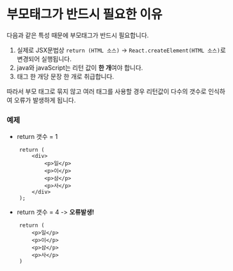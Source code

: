 # 부모태그가 반드시 필요한 이유
다음과 같은 특성 때문에 부모태그가 반드시 필요합니다.
1. 실제로 JSX문법상 `return (HTML 소스)` -> `React.createElement(HTML 소스)`로 변경되어 실행됩니다. <br>
2. java와 javaScript는 리턴 값이 <b>한 개</b>여야 합니다.<br>
3. 태그 한 개당 문장 한 개로 취급합니다.

따라서 부모 태그로 묶지 않고 여러 태그를 사용할 경우 리턴값이 다수의 갯수로 인식하여 오류가 발생하게 됩니다.

### 예제
* return 갯수 = 1
```
    return (
        <div>
            <p>일</p>
            <p>이</p>
            <p>삼</p>
            <p>사</p>
        </div>
    );
```

* return 갯수 = 4 -> <span style="color.red"><b>오류발생!</b></span>
```
    return (
        <p>일</p>
        <p>이</p>
        <p>삼</p>
        <p>사</p>
    )
```